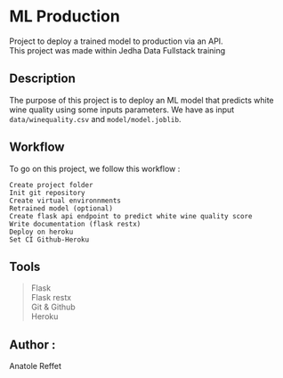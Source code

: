# ML Production
Project to deploy a trained model to production via an API.  
This project was made within Jedha Data Fullstack training

## Description
The purpose of this project is to deploy an ML model that predicts white wine quality using some inputs parameters. We have as input `data/winequality.csv` and `model/model.joblib`. 

## Workflow
To go on this project, we follow this workflow :
```workflow
Create project folder
Init git repository
Create virtual environnments
Retrained model (optional)
Create flask api endpoint to predict white wine quality score
Write documentation (flask restx)
Deploy on heroku
Set CI Github-Heroku
```

## Tools 
> Flask \
> Flask restx \
> Git & Github \
> Heroku

## Author :
Anatole Reffet
